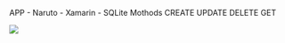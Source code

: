APP - Naruto - Xamarin - SQLite Mothods CREATE UPDATE DELETE GET

<image src="https://raw.githubusercontent.com/theerudito/App-Naruto-Xamarin-SQLite/master/naruto%20app.png"/>

